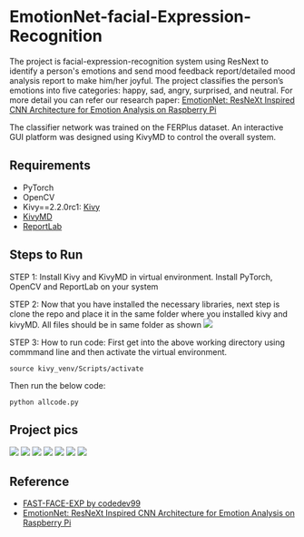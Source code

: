 # EmotionNet-facial-Expression-Recognition

The project is facial-expression-recognition system using ResNext to identify a person's emotions and send mood feedback report/detailed mood analysis report to make him/her joyful. The project classifies the person’s emotions into five categories: happy, sad, angry, surprised, and neutral. For more detail you can refer our research paper: [EmotionNet: ResNeXt Inspired CNN Architecture for Emotion Analysis on Raspberry Pi](https://ieeexplore.ieee.org/document/9573569)

The classifier network was trained on the FERPlus dataset. An interactive GUI platform was designed using KivyMD to control the overall system. 


## Requirements

+ PyTorch
+ OpenCV
+ Kivy==2.2.0rc1: [Kivy](https://kivy.org/doc/stable/gettingstarted/installation.html) 
+ [KivyMD](https://github.com/kivymd/KivyMD)
+ [ReportLab](https://docs.reportlab.com/install/open_source_installation/)

## Steps to Run

STEP 1: Install Kivy and KivyMD in virtual environment. Install PyTorch, OpenCV and ReportLab on your system

STEP 2: Now that you have installed the necessary libraries, next step is clone the repo and place it in the same folder where you installed kivy and kivyMD. All files should be in same folder as shown 
![](https://github.com/VinayakPanchal99/EmotionNet/blob/main/Screenshot/2023-05-15%20(1).png)

STEP 3: How to run code: First get into the above working directory using commmand line and then activate the virtual environment. 
```
source kivy_venv/Scripts/activate
```
Then run the below code:
```
python allcode.py
```

## Project pics
![](https://github.com/VinayakPanchal99/EmotionNet/blob/main/Screenshot/Loginpage.png)
![](https://github.com/VinayakPanchal99/EmotionNet/blob/main/Screenshot/Capturepage.png)
![](https://github.com/VinayakPanchal99/EmotionNet/blob/main/Screenshot/manualcap.png)
![](https://github.com/VinayakPanchal99/EmotionNet/blob/main/Screenshot/autocap.png)
![](https://github.com/VinayakPanchal99/EmotionNet/blob/main/Screenshot/pics%20senti.png)
![](https://github.com/VinayakPanchal99/EmotionNet/blob/main/images/image_9.jpg)
![](https://github.com/VinayakPanchal99/EmotionNet/blob/main/pic.png)

## Reference

 - [FAST-FACE-EXP by codedev99](https://github.com/codedev99/fast-face-exp)
 - [EmotionNet: ResNeXt Inspired CNN Architecture for Emotion Analysis on Raspberry Pi](https://ieeexplore.ieee.org/document/9573569)



